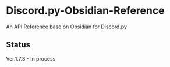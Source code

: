 # Discord.py-Obsidian-Reference
An API Reference base on Obsidian for Discord.py




## Status
Ver.1.7.3 - In process


